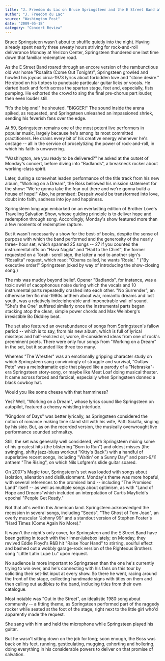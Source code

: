 ```yaml
---
title: "J. Freedom du Lac on Bruce Springsteen and the E Street Band at Verizon Center"
author: "J. Freedom du Lac"
source: "Washington Post"
date: "2009-05-18"
category: "Concert Review"
---
```


Bruce Springsteen wasn't about to shuffle quietly into the night. Having already spent nearly three sweaty hours striving for rock-and-roll deliverance Monday at Verizon Center, Springsteen thundered one last time down that familiar redemptive road.

As the E Street Band roared through an encore version of the rambunctious old war horse "Rosalita (Come Out Tonight)", Springsteen growled and howled his joyous circa-1973 lyrics about forbidden love and "stone desire." He stood on his tiptoes to punctuate particular guitar licks or vocals. He darted back and forth across the spartan stage, feet and, especially, fists pumping. He exhorted the crowd to sing the final pre-chorus part louder, then even louder still.

"It's the big one!" he shouted. "BIGGER!" The sound inside the arena spiked, as requested, and Springsteen unleashed an impassioned shriek, sending his feverish fans over the edge.

At 59, Springsteen remains one of the most potent live performers in popular music, largely because he's among its most committed practitioners. He drains every bit of his creative energy whenever he's onstage -- all in the service of proselytizing the power of rock-and-roll, in which his faith is unwavering.

"Washington, are you ready to be delivered?" he asked at the outset of Monday's concert, before diving into "Badlands", a breakneck rocker about working-class spirit.

Later, during a somewhat leaden performance of the title track from his new album, "Working on a Dream", the Boss bellowed his mission statement for the show: "We're gonna take the fear out there and we're gonna build a house of hope!" Also, he promised: Despair would be transformed into love, doubt into faith, sadness into joy and happiness.

Springsteen long ago embarked on an everlasting edition of Brother Love's Traveling Salvation Show, whose guiding principle is to deliver hope and redemption through song. Accordingly, Monday's show featured more than a few moments of redemptive rapture.

But it wasn't necessarily a show for the best-of books, despite the sense of purpose with which the band performed and the generosity of the nearly three- hour set, which spanned 25 songs -- 27 if you counted the instrumental riffs on "Hava Nagila" and "Hail to the Chief", the former requested on a Torah- scroll sign, the latter a nod to another sign's "Rosalita" request, which read: "Obama called, he wants 'Rosie.' " ("By executive order!" Springsteen joked by way of introducing the show-closing song.)

The mix was muddy beyond belief. Opener "Badlands", for instance, was a toxic swirl of cacophonous noise during which the vocals and 10 instrumental parts repeatedly crashed into each other. "No Surrender", an otherwise terrific mid-1980s anthem about war, romantic dreams and lost youth, was a relatively indecipherable and impenetrable wall of sound. "She's the One" suffered similarly once the instrumental parts began stacking atop the clean, simple power chords and Max Weinberg's irresistible Bo Diddley beat.

The set also featured an overabundance of songs from Springsteen's fallow period -- which is to say, from his new album, which is full of lyrical missteps and half-realized or, worse, ill-considered ideas from one of rock's preeminent poets. There were only four songs from "Working on a Dream" in the set, but it sounded like three too many.

Whereas "The Wrestler" was an emotionally gripping character study on which Springsteen sang convincingly of struggle and survival, "Outlaw Pete" was a melodramatic epic that played like a parody of a "Nebraska"-era Springsteen story-song, or maybe like Meat Loaf doing musical theater. It came across forced and farcical, especially when Springsteen donned a black cowboy hat.

Would you like some cheese with that hamminess?

Yes? Well, "Working on a Dream", whose lyrics sound like Springsteen on autopilot, featured a cheesy whistling interlude.

"Kingdom of Days" was better lyrically, as Springsteen considered the notion of romance making time stand still with his wife, Patti Scialfa, singing by his side. But, as on the recorded version, the musically overwrought live performance sounded schmaltzy.

Still, the set was generally well considered, with Springsteen mixing some of his greatest hits (the blistering "Born to Run") and oldest misses (the swinging, shifty jazz-blues workout "Kitty's Back") with a handful of superlative recent songs, including "Waitin' on a Sunny Day" and post-9/11 anthem "The Rising", on which Nils Lofgren's slide guitar soared.

On 2007's Magic tour, Springsteen's set was loaded with songs about isolation, alienation and disillusionment. Monday's theme was more hopeful, with several references to the promised land -- including "The Promised Land" itself -- as well as multiple songs about optimism, as with "Land of Hope and Dreams"which included an interpolation of Curtis Mayfield's epochal "People Get Ready."

Not that all's well in this American land. Springsteen acknowledged the recession in several songs, including "Seeds", "The Ghost of Tom Joad", an overly muscular "Johnny 99" and a standout version of Stephen Foster's "Hard Times (Come Again No More)."

It wasn't the night's only cover, for Springsteen and the E Street Band have been getting in touch with their inner-jukebox lately; on Monday, they revived Eddie Floyd's R&B hit "Raise Your Hand" to stirring, soulful effect and bashed out a wobbly garage-rock version of the Righteous Brothers song "Little Latin Lupe Lu" upon request.

No audience is more important to Springsteen than the one he's currently trying to win over, and he's connecting with his fans on this tour by soliciting their set-list input at every show. So there he went, racing around the front of the stage, collecting handmade signs with titles on them and then calling out audibles to the band, including titles from their own catalogue.

Most notable was "Out in the Street", an idealistic 1980 song about community -- a fitting theme, as Springsteen performed part of the raggedy rocker while seated at the foot of the stage, right next to the little girl who'd apparently made the request.

She sang with him and held the microphone while Springsteen played his guitar.

But he wasn't sitting down on the job for long; soon enough, the Boss was back on his feet, running, gesticulating, mugging, exhorting and hollering, doing everything in his considerable powers to deliver on that promise of salvation.
